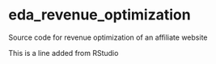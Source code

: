 # eda_revenue_optimization
Source code for revenue optimization of an affiliate website

This is a line added from RStudio